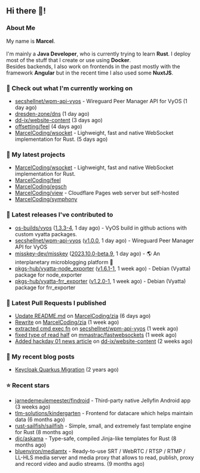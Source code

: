 ## Hi there 👋!




### About Me

My name is **Marcel**.
<br><br>
I'm mainly a **Java Developer**, who is currently trying to learn **Rust**. I deploy most of the stuff that I create or use using **Docker**.
<br>
Besides backends, I also work on frontends in the past mostly with the framework **Angular** but in the recent time I also used some **NuxtJS**. 



### 👷 Check out what I'm currently working on

- [secshellnet/wpm-api-vyos](https://github.com/secshellnet/wpm-api-vyos) - Wireguard Peer Manager API for VyOS (1 day ago)
- [dresden-zone/dns](https://github.com/dresden-zone/dns) (1 day ago)
- [dd-ix/website-content](https://github.com/dd-ix/website-content) (3 days ago)
- [offsetting/feel](https://github.com/offsetting/feel) (4 days ago)
- [MarcelCoding/wsocket](https://github.com/MarcelCoding/wsocket) - Lighweight, fast and native WebSocket implementation for Rust. (5 days ago)

### 🌱 My latest projects

- [MarcelCoding/wsocket](https://github.com/MarcelCoding/wsocket) - Lighweight, fast and native WebSocket implementation for Rust.
- [MarcelCoding/feel](https://github.com/MarcelCoding/feel)
- [MarcelCoding/egsch](https://github.com/MarcelCoding/egsch)
- [MarcelCoding/view](https://github.com/MarcelCoding/view) - Cloudflare Pages web server but self-hosted
- [MarcelCoding/symphony](https://github.com/MarcelCoding/symphony)

### 🔭 Latest releases I've contributed to

- [os-builds/vyos](https://github.com/os-builds/vyos) ([1.3.3-4](https://github.com/os-builds/vyos/releases/tag/1.3.3-4), 1 day ago) - VyOS build in github actions with custom vyatta packages.
- [secshellnet/wpm-api-vyos](https://github.com/secshellnet/wpm-api-vyos) ([v1.0.0](https://github.com/secshellnet/wpm-api-vyos/releases/tag/v1.0.0), 1 day ago) - Wireguard Peer Manager API for VyOS
- [misskey-dev/misskey](https://github.com/misskey-dev/misskey) ([2023.10.0-beta.9](https://github.com/misskey-dev/misskey/releases/tag/2023.10.0-beta.9), 1 day ago) - 🌎 An interplanetary microblogging platform 🚀
- [pkgs-hub/vyatta-node_exporter](https://github.com/pkgs-hub/vyatta-node_exporter) ([v1.6.1-1](https://github.com/pkgs-hub/vyatta-node_exporter/releases/tag/v1.6.1-1), 1 week ago) - Debian (Vyatta) package for node_exporter
- [pkgs-hub/vyatta-frr_exporter](https://github.com/pkgs-hub/vyatta-frr_exporter) ([v1.2.0-1](https://github.com/pkgs-hub/vyatta-frr_exporter/releases/tag/v1.2.0-1), 1 week ago) - Debian (Vyatta) package for frr_exporter

### 🔨 Latest Pull Requests I published

- [Update README.md](https://github.com/MarcelCoding/zia/pull/106) on [MarcelCoding/zia](https://github.com/MarcelCoding/zia) (6 days ago)
- [Rewrite](https://github.com/MarcelCoding/zia/pull/105) on [MarcelCoding/zia](https://github.com/MarcelCoding/zia) (1 week ago)
- [extracted cmd exec fn](https://github.com/secshellnet/wpm-api-vyos/pull/1) on [secshellnet/wpm-api-vyos](https://github.com/secshellnet/wpm-api-vyos) (1 week ago)
- [fixed type of read half](https://github.com/mmastrac/fastwebsockets/pull/1) on [mmastrac/fastwebsockets](https://github.com/mmastrac/fastwebsockets) (1 week ago)
- [Added hackday 01 news article](https://github.com/dd-ix/website-content/pull/5) on [dd-ix/website-content](https://github.com/dd-ix/website-content) (2 weeks ago)

### 📜 My recent blog posts

- [Keycloak Quarkus Migration](https://m4rc3l.de/blog/keycloak-quarkus-migration) (2 years ago)

### ⭐ Recent stars

- [jarnedemeulemeester/findroid](https://github.com/jarnedemeulemeester/findroid) - Third-party native Jellyfin Android app (3 weeks ago)
- [tlm-solutions/kindergarten](https://github.com/tlm-solutions/kindergarten) - Frontend for datacare which helps maintain data  (6 months ago)
- [rust-sailfish/sailfish](https://github.com/rust-sailfish/sailfish) - Simple, small, and extremely fast template engine for Rust (8 months ago)
- [djc/askama](https://github.com/djc/askama) - Type-safe, compiled Jinja-like templates for Rust (8 months ago)
- [bluenviron/mediamtx](https://github.com/bluenviron/mediamtx) - Ready-to-use SRT / WebRTC / RTSP / RTMP / LL-HLS media server and media proxy that allows to read, publish, proxy and record video and audio streams. (9 months ago)
